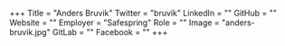 +++
Title = "Anders Bruvik"
Twitter = "bruvik"
LinkedIn = ""
GitHub = ""
Website = ""
Employer = "Safespring"
Role = ""
Image = "anders-bruvik.jpg"
GitLab = ""
Facebook = ""
+++
